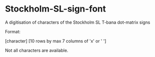 Stockholm-SL-sign-font
======================

A digitisation of characters of the Stockholm SL T-bana dot-matrix signs

Format:

[character]
[10 rows by max 7 columns of 'x' or ' ']

Not all characters are available.